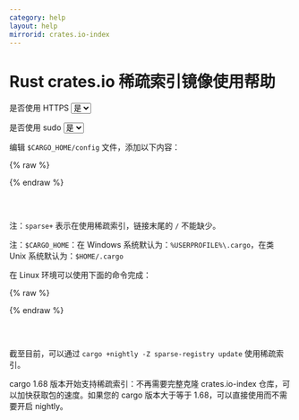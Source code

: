 ```yaml
---
category: help
layout: help
mirrorid: crates.io-index
---
```


<!-- 本 markdown 从 mirrorz-org/mirrorz-help 自动生成，如需修改，请修改 mirrorz-org/mirrorz-help 的对应部分 -->

# Rust crates.io 稀疏索引镜像使用帮助

<form class="form-inline">
<div class="form-group">
	<label>是否使用 HTTPS</label>
	<select id="http-select" class="form-control content-select" data-target="#content-0,#content-1">
	  <option data-http_protocol="https://" selected>是</option>
	  <option data-http_protocol="http://">否</option>
	</select>
</div>
</form>


<form class="form-inline">
<div class="form-group">
	<label>是否使用 sudo</label>
	<select id="sudo-select" class="form-control content-select" data-target="#content-0,#content-1">
	  <option data-sudo="sudo " data-sudoE="sudo -E " selected>是</option>
	  <option data-sudo="" data-sudoE="">否</option>
	</select>
</div>
</form>



编辑 `$CARGO_HOME/config` 文件，添加以下内容：



{% raw %}
<script id="template-0" type="x-tmpl-markup">
[source.crates-io]
replace-with = 'mirror'

[source.mirror]
registry = "sparse+{{http_protocol}}{{mirror}}/"
</script>
{% endraw %}

<p></p>

<pre>
<code id="content-0" class="language-toml" data-template="#template-0" data-select="#http-select,#sudo-select">
</code>
</pre>


注：`sparse+` 表示在使用稀疏索引，链接末尾的 `/` 不能缺少。

注：`$CARGO_HOME`：在 Windows 系统默认为：`%USERPROFILE%\.cargo`，在类 Unix 系统默认为：`$HOME/.cargo`

在 Linux 环境可以使用下面的命令完成：



{% raw %}
<script id="template-1" type="x-tmpl-markup">
mkdir -vp ${CARGO_HOME:-$HOME/.cargo}

cat << EOF | tee -a ${CARGO_HOME:-$HOME/.cargo}/config
[source.crates-io]
replace-with = 'mirror'

[source.mirror]
registry = "sparse+{{http_protocol}}{{mirror}}/"
EOF
</script>
{% endraw %}

<p></p>

<pre>
<code id="content-1" class="language-bash" data-template="#template-1" data-select="#http-select,#sudo-select">
</code>
</pre>


截至目前，可以通过 `cargo +nightly -Z sparse-registry update` 使用稀疏索引。

cargo 1.68 版本开始支持稀疏索引：不再需要完整克隆 crates.io-index 仓库，可以加快获取包的速度。如果您的 cargo 版本大于等于 1.68，可以直接使用而不需要开启 nightly。

